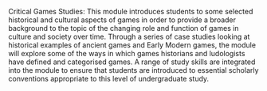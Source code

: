 Critical Games Studies:
This module introduces students to some selected historical and cultural aspects of games in order to provide
a broader background to the topic of the changing role and function of games in culture and society over
time.   Through a series of case studies looking at historical examples of ancient games and Early Modern
games, the module will explore some of the ways in which games historians and ludologists have defined and
categorised games.  A range of study skills are integrated into the module to ensure that students are
introduced to essential scholarly conventions appropriate to this level of undergraduate study.
